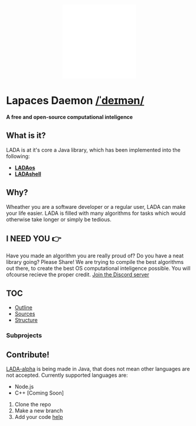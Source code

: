 <p align="center"><img src="./design/logo1-white.svg" width="200px"/></p>

# Lapaces Daemon [/ˈdeɪmən/](http://ipa-reader.xyz/?text=%20%2F%CB%88de%C9%AAm%C9%99n%2F)
**A free and open-source computational inteligence**
## What is it?
LADA is at it's core a Java library, which has been implemented into the following:
- **[LADAos](https://github.com/danalves24com/LADAos)**
- **[LADAshell](./source/LADA-shell)**

## Why?
Wheather you are a software developer or a regular user, LADA can make your life easier. LADA is filled with many algorithms for tasks which would otherwise take longer or simply be tedious.

## I NEED YOU 👉
Have you made an algorithm you are really proud of? Do you have a neat library going? Please Share! We are trying to compile the best algorithms out there, to create the best OS computational inteligence possible. You will ofcourse recieve the proper credit.
[Join the Discord server](https://discord.gg/aYxmTPHx)

## TOC
- [Outline](./org-files/outline_/outline.org)
- [Sources](./org-files/sources_/sources.org)
- [Structure](./org-files/sources_/structure.txt)

### Subprojects


## Contribute!
[LADA-alpha](./source/LADA-alpha) is being made in Java, that does not mean other languages are not accepted. Currently supported languages are:
- Node.js
- C++ [Coming Soon]

1. Clone the repo
2. Make a new branch
3. Add your code [help](./org-files/contrib.md)
